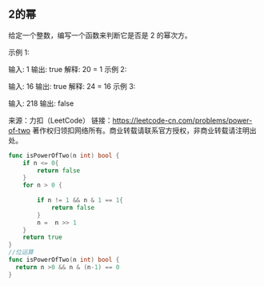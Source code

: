 ##  2的幂

给定一个整数，编写一个函数来判断它是否是 2 的幂次方。

示例 1:

输入: 1
输出: true
解释: 20 = 1
示例 2:

输入: 16
输出: true
解释: 24 = 16
示例 3:

输入: 218
输出: false

来源：力扣（LeetCode）
链接：https://leetcode-cn.com/problems/power-of-two
著作权归领扣网络所有。商业转载请联系官方授权，非商业转载请注明出处。

```go
func isPowerOfTwo(n int) bool {
    if n <= 0{
        return false
    }
    for n > 0 {
        
        if n != 1 && n & 1 == 1{
            return false
        }  
        n =  n >> 1
    }
    return true
}
//位运算
func isPowerOfTwo(n int) bool {
  return n >0 && n & (n-1) == 0
}
```
